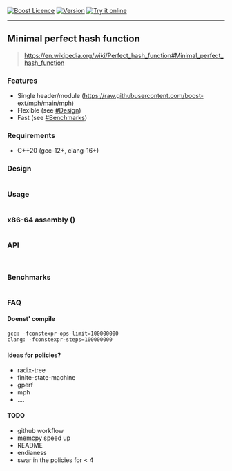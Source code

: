 <a href="http://www.boost.org/LICENSE_1_0.txt" target="_blank">![Boost Licence](http://img.shields.io/badge/license-boost-blue.svg)</a>
<a href="https://github.com/boost-ext/mph/releases" target="_blank">![Version](https://badge.fury.io/gh/boost-ext%2Fmph.svg)</a>
<a href="https://godbolt.org/z/jvj7vn7nK">![Try it online](https://img.shields.io/badge/try%20it-online-blue.svg)</a>

---------------------------------------

## Minimal perfect hash function

> https://en.wikipedia.org/wiki/Perfect_hash_function#Minimal_perfect_hash_function

### Features

- Single header/module (https://raw.githubusercontent.com/boost-ext/mph/main/mph)
- Flexible (see [#Design](#design))
- Fast (see [#Benchmarks](#benchmarks))

### Requirements

- C++20 (gcc-12+, clang-16+)

### Design

```
```

### Usage

```cpp
```

### x86-64 assembly ()

```
```

### API

```
```

```
```

### Benchmarks

```
```

### FAQ

#### Doenst' compile

```
gcc: -fconstexpr-ops-limit=100000000
clang: -fconstexpr-steps=100000000
```

#### Ideas for policies?

- radix-tree
- finite-state-machine
- gperf
- mph
- ....

#### TODO

- github workflow
- memcpy speed up
- README
- endianess
- swar in the policies for < 4
